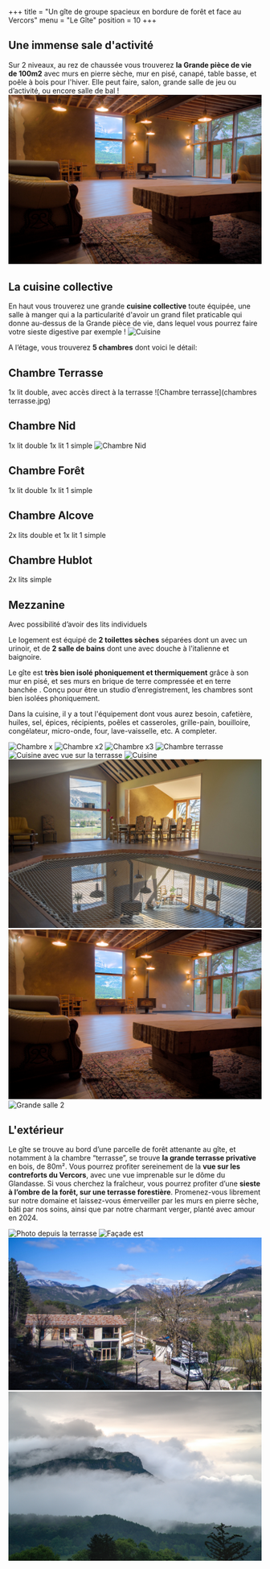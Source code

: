 +++
title = "Un gîte de groupe spacieux en bordure de forêt et face au Vercors"
menu = "Le Gîte"
position = 10 
+++

## Une immense sale d'activité
Sur 2 niveaux, au rez de chaussée vous trouverez **la Grande pièce de vie de 100m2** avec murs en pierre sèche, mur en pisé, canapé, table basse, et poêle à bois pour l'hiver. Elle peut faire, salon, grande salle de jeu ou d’activité, ou encore salle de bal !
![Grande salle](Grand-salle5.jpg)


## La cuisine collective
En haut vous trouverez une grande **cuisine collective** toute équipée, une salle à manger qui a la particularité d'avoir un grand filet praticable qui donne au-dessus de la Grande pièce de vie, dans lequel vous pourrez faire votre sieste digestive par exemple !
![Cuisine](Cusine.jpg)

A l’étage, vous trouverez **5 chambres** dont voici le détail:

## Chambre Terrasse 
1x lit double, avec accès direct à la terrasse
![Chambre terrasse](chambres
terrasse.jpg)

## Chambre Nid
1x lit double 1x lit 1 simple
![Chambre Nid](chambrenid.jpg)

## Chambre Forêt
1x lit double 1x lit 1 simple


## Chambre Alcove
2x lits double et 1x lit 1 simple

## Chambre Hublot
2x lits simple

## Mezzanine
Avec possibilité d’avoir des lits individuels

Le logement est équipé de **2 toilettes sèches** séparées dont un avec un urinoir, et de **2 salle de bains** dont une avec douche à l'italienne et baignoire.

Le gîte est **très bien isolé phoniquement et thermiquement** grâce à son mur en pisé, et ses murs en brique de terre compressée et en terre banchée . Conçu pour être un studio d’enregistrement, les chambres sont bien isolées phoniquement.

Dans la cuisine, il y a tout l'équipement dont vous aurez besoin, cafetière, huiles, sel, épices, récipients, poêles et casseroles, grille-pain, bouilloire, congélateur,  micro-onde, four, lave-vaisselle, etc. A completer.

![Chambre x](chambres0009.jpg)
![Chambre x2](chambres0010.jpg)
![Chambre x3](chambres0011.jpg)
![Chambre terrasse](chambres-terrasse.jpg)
![Cuisine avec vue sur la terrasse](Cuisine-terrasse.jpg)
![Cuisine](Cusine.jpg)
![Le filet entre la salle à manger et la Grande salle](Filet.jpg)
![Grande salle](Grand-salle5.jpg)
![Grande salle 2](Grand-salle.jpg)

## L'extérieur

Le gîte se trouve au bord d’une parcelle de forêt attenante au gîte, et notamment à la chambre “terrasse”, se trouve **la grande terrasse privative** en bois, de 80m². Vous pourrez profiter sereinement de la **vue sur les contreforts du Vercors**, avec une vue imprenable sur le dôme du Glandasse. Si vous cherchez la fraîcheur, vous pourrez profiter d’une **sieste à l’ombre de la forêt, sur une terrasse forestière**. Promenez-vous librement sur notre domaine et laissez-vous émerveiller par les murs en pierre sèche, bâti par nos soins, ainsi que par notre charmant verger, planté avec amour en 2024.

![Photo depuis la terrasse](ext-011.jpg)
![Façade est](facade.jpg)
![Le gîte](IMGP8488.jpg)
![Vue depuis le studio](vue-depuis-le-studiocmp.jpg)